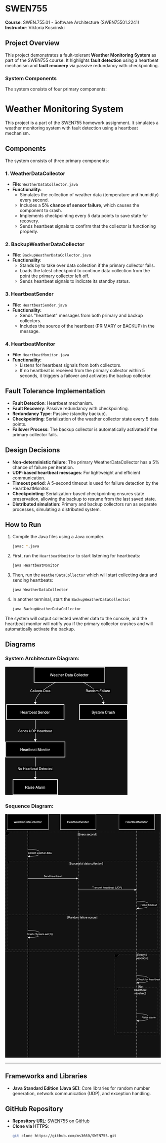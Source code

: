 # SWEN755
**Course**: SWEN.755.01 - Software Architecture (SWEN75501.2241) **Instructor**: Viktoria Koscinski

## Project Overview
This project demonstrates a fault-tolerant **Weather Monitoring System** as part of the SWEN755 course. It highlights **fault detection** using a heartbeat mechanism and **fault recovery** via passive redundancy with checkpointing.

### System Components
The system consists of four primary components:

# Weather Monitoring System
This project is a part of the SWEN755 homework assignment. It simulates a weather monitoring system with fault detection using a heartbeat mechanism.

## Components
The system consists of three primary components:

### 1. WeatherDataCollector
- **File:** `WeatherDataCollector.java`
- **Functionality:** 
  - Simulates the collection of weather data (temperature and humidity) every second.
  - Includes a **5% chance of sensor failure**, which causes the component to crash.
  - Implements checkpointing every 5 data points to save state for recovery.
  - Sends heartbeat signals to confirm that the collector is functioning properly.

### 2. BackupWeatherDataCollector
- **File**: `BackupWeatherDataCollector.java`
- **Functionality**:
  - Stands by to take over data collection if the primary collector fails.
  - Loads the latest checkpoint to continue data collection from the point the primary collector left off.
  - Sends heartbeat signals to indicate its standby status.

### 3. HeartbeatSender
- **File:** `HeartbeatSender.java`
- **Functionality:** 
  - Sends "heartbeat" messages from both primary and backup collectors.
  - Includes the source of the heartbeat (PRIMARY or BACKUP) in the message.

### 4. HeartbeatMonitor
- **File:** `HeartbeatMonitor.java`
- **Functionality:** 
  - Listens for heartbeat signals from both collectors.
  - If no heartbeat is received from the primary collector within 5 seconds, it triggers a failover and activates the backup collector.

## Fault Tolerance Implementation
- **Fault Detection**: Heartbeat mechanism.
- **Fault Recovery**: Passive redundancy with checkpointing.
- **Redundancy Type**: Passive (standby backup).
- **Checkpointing**: Serialization of the weather collector state every 5 data points.
- **Failover Process**: The backup collector is automatically activated if the primary collector fails.


## Design Decisions
- **Non-deterministic failure**: The primary WeatherDataCollector has a 5% chance of failure per iteration.
- **UDP-based heartbeat messages**: For lightweight and efficient communication.
- **Timeout period**: A 5-second timeout is used for failure detection by the HeartbeatMonitor.
- **Checkpointing**: Serialization-based checkpointing ensures state preservation, allowing the backup to resume from the last saved state.
- **Distributed simulation**: Primary and backup collectors run as separate processes, simulating a distributed system.

## How to Run
1. Compile the Java files using a Java compiler.
   ```bash
   javac *.java
   ```
2. First, run the `HeartbeatMonitor` to start listening for heartbeats:
   ```bash
   java HeartbeatMonitor
   ```
3. Then, run the `WeatherDataCollector` which will start collecting data and sending heartbeats:
   ```bash
   java WeatherDataCollector
   ```
4. In another terminal, start the `BackupWeatherDataCollector`:
    ```bash
    java BackupWeatherDataCollector
    ```
The system will output collected weather data to the console, and the heartbeat monitor will notify you if the primary collector crashes and will automatically activate the backup.

## Diagrams
 ### System Architecture Diagram:
  ![Architecture](diagrams/Architecture.png)

 ### Sequence Diagram:
  ![Sequence Diagram](diagrams/sequence.png)

---

## Frameworks and Libraries
- **Java Standard Edition (Java SE)**: Core libraries for random number generation, network communication (UDP), and exception handling.

## GitHub Repository

- **Repository URL**: [SWEN755 on GitHub](https://github.com/ms3660/SWEN755)
- **Clone via HTTPS**: 
    ```bash
    git clone https://github.com/ms3660/SWEN755.git
    ```